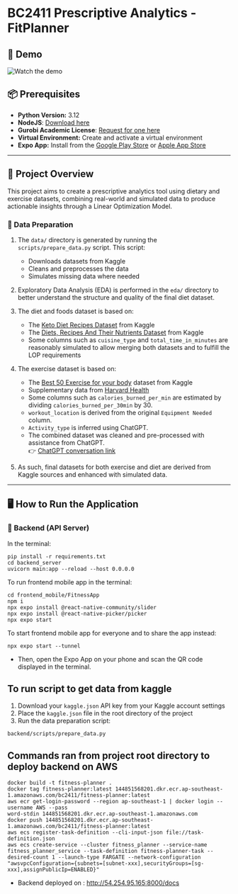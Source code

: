 # BC2411 Prescriptive Analytics - FitPlanner

## 🎥 Demo
![Watch the demo](https://github.com/user-attachments/assets/48efdece-557f-4ed8-b53c-6f0edfa438a6)

## 📦 Prerequisites

- **Python Version:** 3.12
- **NodeJS**: [Download here](https://nodejs.org/en/download)
- **Gurobi Academic License**: [Request for one here](https://portal.gurobi.com/iam/licenses/request)
- **Virtual Environment:** Create and activate a virtual environment
- **Expo App:** Install from the [Google Play Store](https://play.google.com/store) or [Apple App Store](https://www.apple.com/app-store/)

---

## 📘 Project Overview

This project aims to create a prescriptive analytics tool using dietary and exercise datasets, combining real-world and simulated data to produce actionable insights through a Linear Optimization Model.

### 🔹 Data Preparation

1. The `data/` directory is generated by running the `scripts/prepare_data.py` script. This script:

   - Downloads datasets from Kaggle
   - Cleans and preprocesses the data
   - Simulates missing data where needed

2. Exploratory Data Analysis (EDA) is performed in the `eda/` directory to better understand the structure and quality of the final diet dataset.

3. The diet and foods dataset is based on:

   - The [Keto Diet Recipes Dataset](https://www.kaggle.com/datasets/hamadkhan345/keto-diet-recipes-dataset?resource=download) from Kaggle
   - The [Diets, Recipes And Their Nutrients Dataset](https://www.kaggle.com/datasets/thedevastator/healthy-diet-recipes-a-comprehensive-dataset) from Kaggle
   - Some columns such as `cuisine_type` and `total_time_in_minutes` are reasonably simulated to allow merging both datasets and to fulfill the LOP requirements

4. The exercise dataset is based on:

   - The [Best 50 Exercise for your body](https://www.kaggle.com/datasets/prajwaldongre/best-50-exercise-for-your-body) dataset from Kaggle
   - Supplementary data from [Harvard Health](https://www.health.harvard.edu/diet-and-weight-loss/calories-burned-in-30-minutes-for-people-of-three-different-weights)
   - Some columns such as `calories_burned_per_min` are estimated by dividing `calories_burned_per_30min` by 30.
   - `workout_location` is derived from the original `Equipment Needed` column.
   - `Activity_type` is inferred using ChatGPT.
   - The combined dataset was cleaned and pre-processed with assistance from ChatGPT.  
     👉 [ChatGPT conversation link](https://chatgpt.com/share/67f7fe15-7bbc-8013-8777-12f57b035c1d)

5. As such, final datasets for both exercise and diet are derived from Kaggle sources and enhanced with simulated data.

---

## 🖥️ How to Run the Application

### 🔧 Backend (API Server)

In the terminal:

```
pip install -r requirements.txt
cd backend_server
uvicorn main:app --reload --host 0.0.0.0
```

To run frontend mobile app in the terminal:

```
cd frontend_mobile/FitnessApp
npm i
npx expo install @react-native-community/slider
npx expo install @react-native-picker/picker
npx expo start
```

To start frontend mobile app for everyone and to share the app instead:

```
npx expo start --tunnel
```

- Then, open the Expo App on your phone and scan the QR code displayed in the terminal.

## To run script to get data from kaggle

1. Download your `kaggle.json` API key from your Kaggle account settings
2. Place the `kaggle.json` file in the root directory of the project
3. Run the data preparation script:

```
backend/scripts/prepare_data.py
```

## Commands ran from project root directory to deploy backend on AWS

```
docker build -t fitness-planner .
docker tag fitness-planner:latest 144851568201.dkr.ecr.ap-southeast-1.amazonaws.com/bc2411/fitness-planner:latest
aws ecr get-login-password --region ap-southeast-1 | docker login --username AWS --pass
word-stdin 144851568201.dkr.ecr.ap-southeast-1.amazonaws.com
docker push 144851568201.dkr.ecr.ap-southeast-1.amazonaws.com/bc2411/fitness-planner:latest
aws ecs register-task-definition --cli-input-json file://task-definition.json
aws ecs create-service --cluster fitness_planner --service-name fitness_planner_service --task-definition fitness-planner-task --desired-count 1 --launch-type FARGATE --network-configuration "awsvpcConfiguration={subnets=[subnet-xxx],securityGroups=[sg-xxx],assignPublicIp=ENABLED}"
```

- Backend deployed on : http://54.254.95.165:8000/docs
